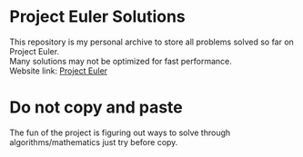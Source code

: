 # Project Euler Solutions
This repository is my personal archive to store all problems solved so far on Project Euler.<br />
Many solutions may not be optimized for fast performance. <br />
Website link: [Project Euler](https://projecteuler.net/) 
# Do not copy and paste
The fun of the project is figuring out ways to solve through algorithms/mathematics just try before copy.
